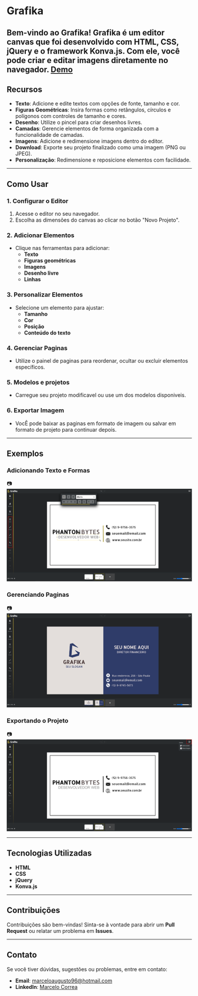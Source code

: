 # Grafika

Bem-vindo ao Grafika! Grafika é um editor canvas que foi desenvolvido com **HTML**, **CSS**, **jQuery** e o framework **Konva.js**. Com ele, você pode criar e editar imagens diretamente no navegador.
[Demo](https://marceloarc.github.io/editor-de-imagem/)
---

## Recursos
- **Texto**: Adicione e edite textos com opções de fonte, tamanho e cor.
- **Figuras Geométricas**: Insira formas como retângulos, círculos e polígonos com controles de tamanho e cores.
- **Desenho**: Utilize o pincel para criar desenhos livres.
- **Camadas**: Gerencie elementos de forma organizada com a funcionalidade de camadas.
- **Imagens**: Adicione e redimensione imagens dentro do editor.
- **Download**: Exporte seu projeto finalizado como uma imagem (PNG ou JPEG).
- **Personalização**: Redimensione e reposicione elementos com facilidade.

---

## Como Usar

### 1. Configurar o Editor
1. Acesse o editor no seu navegador.
2. Escolha as dimensões do canvas ao clicar no botão "Novo Projeto".

### 2. Adicionar Elementos
- Clique nas ferramentas para adicionar:
  - **Texto**
  - **Figuras geométricas**
  - **Imagens**
  - **Desenho livre**
  - **Linhas**

### 3. Personalizar Elementos
- Selecione um elemento para ajustar:
  - **Tamanho**
  - **Cor**
  - **Posição**
  - **Conteúdo do texto**

### 4. Gerenciar Paginas
- Utilize o painel de paginas para reordenar, ocultar ou excluir elementos específicos.

### 5. Modelos e projetos
- Carregue seu projeto modificavel ou use um dos modelos disponiveis.


### 6. Exportar Imagem
- VocÊ pode baixar as paginas em formato de imagem ou salvar em formato de projeto para continuar depois.

---

## Exemplos

### Adicionando Texto e Formas
📷![Texto e Formas](images/demo/textos-e-formas.png)

### Gerenciando Paginas
📷 ![Gerenciamento de Camadas](images/demo/camadas.png)

### Exportando o Projeto
📷 ![Exportação do Projeto](images/demo/exportar.png)

---

## Tecnologias Utilizadas
- **HTML**
- **CSS**
- **jQuery**
- **Konva.js**

---

## Contribuições
Contribuições são bem-vindas! Sinta-se à vontade para abrir um **Pull Request** ou relatar um problema em **Issues**.

---

## Contato
Se você tiver dúvidas, sugestões ou problemas, entre em contato:
- **Email**: [marceloaugusto96@hotmail.com](mailto:marceloaugusto96@hotmail.com)
- **LinkedIn**: [Marcelo Correa](https://www.linkedin.com/in/marcelo-augusto-b44489178/)

